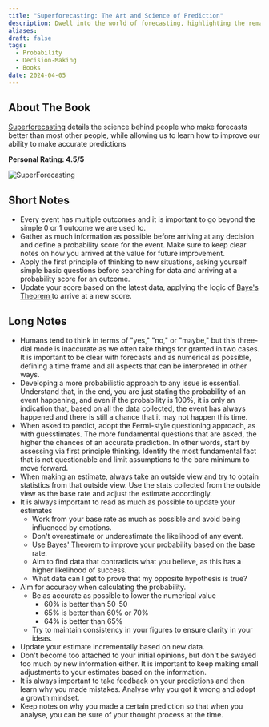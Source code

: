 ```yaml
---
title: "Superforecasting: The Art and Science of Prediction"
description: Dwell into the world of forecasting, highlighting the remarkable abilities of "Superforecasters", outperforming experts in predictions
aliases: 
draft: false
tags:
  - Probability
  - Decision-Making
  - Books
date: 2024-04-05
---
```


## About The Book

[Superforecasting](https://amzn.to/3T23bq3j) details the science behind people who make forecasts better than most other people, while allowing us to learn how to improve our ability to make accurate predictions

**Personal Rating: 4.5/5**


![SuperForecasting](https://i.imgur.com/THn9WZD.png)

## Short Notes

- Every event has multiple outcomes and it is important to go beyond the simple 0 or 1 outcome we are used to.
- Gather as much information as possible before arriving at any decision and define a probability score for the event. Make sure to keep clear notes on how you arrived at the value for future improvement.
- Apply the first principle of thinking to new situations, asking yourself simple basic questions before searching for data and arriving at a probability score for an outcome.
- Update your score based on the latest data, applying the logic of [Baye's Theorem ](https://en.wikipedia.org/wiki/Bayes%27_theorem)to arrive at a new score.

## Long Notes

- Humans tend to think in terms of "yes," "no," or "maybe," but this three-dial mode is inaccurate as we often take things for granted in two cases. It is important to be clear with forecasts and as numerical as possible, defining a time frame and all aspects that can be interpreted in other ways.
- Developing a more probabilistic approach to any issue is essential. Understand that, in the end, you are just stating the probability of an event happening, and even if the probability is 100%, it is only an indication that, based on all the data collected, the event has always happened and there is still a chance that it may not happen this time.
- When asked to predict, adopt the Fermi-style questioning approach, as with guesstimates. The more fundamental questions that are asked, the higher the chances of an accurate prediction. In other words, start by assessing via first principle thinking. Identify the most fundamental fact that is not questionable and limit assumptions to the bare minimum to move forward.
- When making an estimate, always take an outside view and try to obtain statistics from that outside view. Use the stats collected from the outside view as the base rate and adjust the estimate accordingly.
- It is always important to read as much as possible to update your estimates
  - Work from your base rate as much as possible and avoid being influenced by emotions.
  - Don't overestimate or underestimate the likelihood of any event.
  - Use [Bayes' Theorem](https://en.wikipedia.org/wiki/Bayes%27_theorem) to improve your probability based on the base rate.
  - Aim to find data that contradicts what you believe, as this has a higher likelihood of success.
  - What data can I get to prove that my opposite hypothesis is true?
- Aim for accuracy when calculating the probability.
  - Be as accurate as possible to lower the numerical value
    - 60% is better than 50-50
    - 65% is better than 60% or 70%
    - 64% is better than 65%
  - Try to maintain consistency in your figures to ensure clarity in your ideas.
- Update your estimate incrementally based on new data.
- Don't become too attached to your initial opinions, but don't be swayed too much by new information either. It is important to keep making small adjustments to your estimates based on the information.
- It is always important to take feedback on your predictions and then learn why you made mistakes. Analyse why you got it wrong and adopt a growth mindset.
- Keep notes on why you made a certain prediction so that when you analyse, you can be sure of your thought process at the time.
